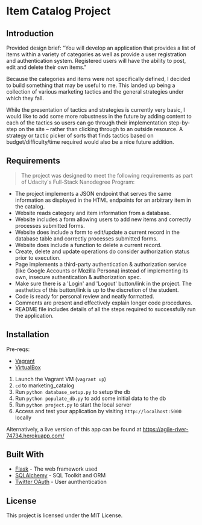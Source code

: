 # Item Catalog Project 

## Introduction

Provided design brief: "You will develop an application that provides a list of items within a variety of categories as well as provide a user registration and authentication system. Registered users will have the ability to post, edit and delete their own items."

Because the categories and items were not specifically defined, I decided to build something that may be useful to me. This landed up being a collection of various marketing tactics and the general strategies under which they fall. 

While the presentation of tactics and strategies is currently very basic, I would like to add some more robustness in the future by adding content to each of the tactics so users can go through their implementation step-by-step on the site – rather than clicking through to an outside resource. A strategy or tactic picker of sorts that finds tactics based on budget/difficulty/time required would also be a nice future addition. 

## Requirements

> The project was designed to meet the following requirements as part of Udacity's Full-Stack Nanodegree Program:

- The project implements a JSON endpoint that serves the same information as displayed in the HTML endpoints for an arbitrary item in the catalog.
- Website reads category and item information from a database.
- Website includes a form allowing users to add new items and correctly processes submitted forms.
- Website does include a form to edit/update a current record in the database table and correctly processes submitted forms.
- Website does include a function to delete a current record.
- Create, delete and update operations do consider authorization status prior to execution.
- Page implements a third-party authentication & authorization service (like Google Accounts or Mozilla Persona) instead of implementing its own, insecure authentication & authorization spec.
- Make sure there is a 'Login' and 'Logout' button/link in the project. The aesthetics of this button/link is up to the discretion of the student.
- Code is ready for personal review and neatly formatted.
- Comments are present and effectively explain longer code procedures.
- README file includes details of all the steps required to successfully run the application.


## Installation

Pre-reqs: 
* [Vagrant](https://www.vagrantup.com/downloads.html)
* [VirtualBox](https://www.virtualbox.org/wiki/Downloads)

1. Launch the Vagrant VM (`vagrant up`)
2. `cd` to marketing_catalog 
3. Run `python database_setup.py` to setup the db
4. Run `python populate_db.py` to add some initial data to the db
5. Run `python project.py` to start the local server
6. Access and test your application by visiting `http://localhost:5000` locally

Alternatively, a live version of this app can be found at https://agile-river-74734.herokuapp.com/ 

## Built With

* [Flask](http://flask.pocoo.org/) - The web framework used
* [SQLAlchemy](https://www.sqlalchemy.org/) - SQL Toolkit and ORM
* [Twitter OAuth](https://dev.twitter.com/oauth) - User aunthentication

## License

This project is licensed under the MIT License.